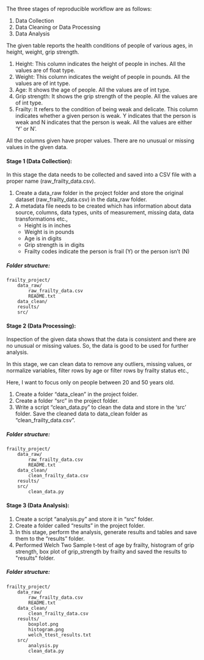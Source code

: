The three stages of reproducible workflow are as follows:
1. Data Collection
2. Data Cleaning or Data Processing
3. Data Analysis

The given table reports the health conditions of people of various ages, in height, weight, grip strength.
1. Height: This column indicates the height of people in inches. All the values are of float type.
2. Weight: This column indicates the weight of people in pounds. All the values are of int type.
3. Age: It shows the age of people. All the values are of int type.
4. Grip strength: It shows the grip strength of the people. All the values are of int type.
5. Frailty: It refers to the condition of being weak and delicate. This column indicates whether a
given person is weak. Y indicates that the person is weak and N indicates that the person is
weak. All the values are either ‘Y’ or N’.

All the columns given have proper values. There are no unusual or missing values in the given data.

#### Stage 1 (Data Collection):

In this stage the data needs to be collected and saved into a CSV file with a proper name
(raw_frailty_data.csv).
1. Create a data_raw folder in the project folder and store the original dataset
(raw_frailty_data.csv) in the data_raw folder.
2. A metadata file needs to be created which has information about data source, columns, data
types, units of measurement, missing data, data transformations etc.,
   - Height is in inches 
   - Weight is in pounds 
   - Age is in digits 
   - Grip strength is in digits 
   - Frailty codes indicate the person is frail (Y) or the person isn’t (N)

##### Folder structure:
```
frailty_project/
    data_raw/
        raw_frailty_data.csv
        README.txt
    data_clean/
    results/
    src/
```

#### Stage 2 (Data Processing):
Inspection of the given data shows that the data is consistent and there are no unusual or missing
values. So, the data is good to be used for further analysis.

In this stage, we can clean data to remove any outliers, missing values, or normalize variables, filter
rows by age or filter rows by frailty status etc.,

Here, I want to focus only on people between 20 and 50 years old.
1. Create a folder “data_clean” in the project folder.
2. Create a folder “src” in the project folder.
3. Write a script “clean_data.py” to clean the data and store in the ‘src’ folder. Save the cleaned
data to data_clean folder as “clean_frailty_data.csv”.

##### Folder structure:
```
frailty_project/
    data_raw/
        raw_frailty_data.csv
        README.txt
    data_clean/
        clean_frailty_data.csv
    results/
    src/
        clean_data.py
```

#### Stage 3 (Data Analysis):
1. Create a script “analysis.py” and store it in “src” folder.
2. Create a folder called “results” in the project folder.
3. In this stage, perform the analysis, generate results and tables and save them to the “results”
folder.
4. Performed Welch Two Sample t-test of age by frailty, histogram of grip strength, box plot of grip_strength by frailty and saved the results to "results" folder.

##### Folder structure:
```
frailty_project/
    data_raw/
        raw_frailty_data.csv
        README.txt
    data_clean/
        clean_frailty_data.csv
    results/
        boxplot.png
        histogram.png
        welch_ttest_results.txt        
    src/
        analysis.py
        clean_data.py
```